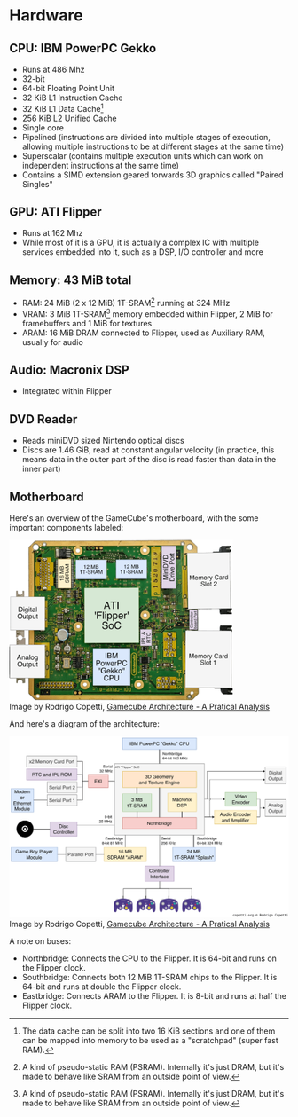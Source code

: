 # Hardware

## CPU: IBM PowerPC Gekko

- Runs at 486 Mhz
- 32-bit
- 64-bit Floating Point Unit
- 32 KiB L1 Instruction Cache
- 32 KiB L1 Data Cache[^dcache]
- 256 KiB L2 Unified Cache
- Single core
- Pipelined (instructions are divided into multiple stages of execution, allowing multiple
  instructions to be at different stages at the same time)
- Superscalar (contains multiple execution units which can work on independent instructions at
  the same time)
- Contains a SIMD extension geared torwards 3D graphics called "Paired Singles"

[^dcache]:
    The data cache can be split into two 16 KiB sections and one of them can be mapped into
    memory to be used as a "scratchpad" (super fast RAM).

## GPU: ATI Flipper

- Runs at 162 Mhz
- While most of it is a GPU, it is actually a complex IC with multiple services embedded into it,
  such as a DSP, I/O controller and more

## Memory: 43 MiB total

- RAM: 24 MiB (2 x 12 MiB) 1T-SRAM[^1tsram] running at 324 MHz
- VRAM: 3 MiB 1T-SRAM[^1tsram] memory embedded within Flipper, 2 MiB for framebuffers and 1 MiB
  for textures
- ARAM: 16 MiB DRAM connected to Flipper, used as Auxiliary RAM, usually for audio

[^1tsram]:
    A kind of pseudo-static RAM (PSRAM). Internally it's just DRAM, but it's made to behave
    like SRAM from an outside point of view.

## Audio: Macronix DSP

- Integrated within Flipper

## DVD Reader

- Reads miniDVD sized Nintendo optical discs
- Discs are 1.46 GiB, read at constant angular velocity (in practice, this means data in the outer
  part of the disc is read faster than data in the inner part)

## Motherboard

Here's an overview of the GameCube's motherboard, with the some important components labeled:

<img src="images/gc-motherboard.png" width="80%">
<div class="caption">
Image by Rodrigo Copetti, 
<a href="resources.html#gamecube-architecture---a-pratical-analysis">Gamecube Architecture - A Pratical Analysis</a>
</div>

And here's a diagram of the architecture:

<img src="images/arch-diagram.png" width=100%>
<div class="caption">
Image by Rodrigo Copetti, 
<a href="resources.html#gamecube-architecture---a-pratical-analysis">Gamecube Architecture - A Pratical Analysis</a>
</div>

A note on buses:

- Northbridge: Connects the CPU to the Flipper. It is 64-bit and runs on the Flipper clock.
- Southbridge: Connects both 12 MiB 1T-SRAM chips to the Flipper. It is 64-bit and runs at double
  the Flipper clock.
- Eastbridge: Connects ARAM to the Flipper. It is 8-bit and runs at half the Flipper clock.
